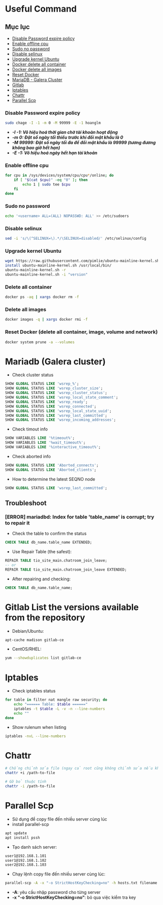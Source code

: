 # Useful Command

## Mục lục
- [Disable Password expire policy](#disable-password-expire-policy)
- [Enable offline cpu](#enable-offline-cpu)
- [Sudo no password](#sudo-no-password)
- [Disable selinux](#disable-selinux)
- [Upgrade kernel Ubuntu](#upgrade-kernel-ubuntu)
- [Docker delete all container](#delete-all-container)
- [Docker delete all images](#delete-all-images)
- [Reset Docker](#reset-docker-delete-all-container-image-volume-and-network)
- [MariaDB - Galera Cluster](#mariadb-galera-cluster)
- [Gitlab](#gitlab-list-the-versions-available-from-the-repository)
- [Iptables](#iptables)
- [Chattr](#chattr)
- [Parallel Scp](#parallel-scp)

### Disable Password expire policy
```bash
sudo chage -I -1 -m 0 -M 99999 -E -1 hoanglm
```
- ***-I -1: Vô hiệu hoá thời gian chờ tài khoản hoạt động***
- ***-m 0: Đặt số ngày tối thiểu trước khi đổi mật khẩu là 0***
- ***-M 99999: Đặt số ngày tối đa để đổi mật khẩu là 99999 (tương đương không bao giờ hết hạn)***
- ***-E -1: Vô hiệu hoá ngày hết hạn tài khoản***

### Enable offline cpu
```bash
for cpu in /sys/devices/system/cpu/cpu*/online; do
    if [ "$(cat $cpu)" -eq "0" ]; then
        echo 1 | sudo tee $cpu
    fi
done
```

### Sudo no password
```bash
echo '<username> ALL=(ALL) NOPASSWD: ALL' >> /etc/sudoers
```

### Disable selinux
```bash
sed -i 's/\(^SELINUX=\).*/\SELINUX=disabled/' /etc/selinux/config
```
### Upgrade kernel Ubuntu
```bash
wget https://raw.githubusercontent.com/pimlie/ubuntu-mainline-kernel.sh/master/ubuntu-mainline-kernel.sh
install ubuntu-mainline-kernel.sh /usr/local/bin/
ubuntu-mainline-kernel.sh -r
ubuntu-mainline-kernel.sh -i "version"
```
### Delete all container
```bash
docker ps -aq | xargs docker rm -f
```
### Delete all images
```bash
docker images -q | xargs docker rmi -f
```
### Reset Docker (delete all container, image, volume and network)
```bash
docker system prune -a --volumes
```

# Mariadb (Galera cluster)
- Check cluster status
```sql
SHOW GLOBAL STATUS LIKE 'wsrep_%';
SHOW GLOBAL STATUS LIKE 'wsrep_cluster_size';
SHOW GLOBAL STATUS LIKE 'wsrep_cluster_status';
SHOW GLOBAL STATUS LIKE 'wsrep_local_state_comment';
SHOW GLOBAL STATUS LIKE 'wsrep_ready';
SHOW GLOBAL STATUS LIKE 'wsrep_connected';
SHOW GLOBAL STATUS LIKE 'wsrep_local_state_uuid';
SHOW GLOBAL STATUS LIKE 'wsrep_last_committed';
SHOW GLOBAL STATUS LIKE 'wsrep_incoming_addresses';
```
- Check timout info
```sql
SHOW VARIABLES LIKE '%timeout%';
SHOW VARIABLES LIKE '%wait_timeout%';
SHOW VARIABLES LIKE '%interactive_timeout%';
```
- Check aborted info
```sql
SHOW GLOBAL STATUS LIKE 'Aborted_connects';
SHOW GLOBAL STATUS LIKE 'Aborted_clients';
```
- How to determine the latest SEQNO node
```sql
SHOW GLOBAL STATUS LIKE 'wsrep_last_committed';
```
Troubleshoot
---
### **[ERROR] mariadbd: Index for table 'table_name' is corrupt; try to repair it**
- Check the table to confirm the status
```sql
CHECK TABLE db_name.table_name EXTENDED;
```
- Use Repair Table (the safest):
```sql
REPAIR TABLE tio_site_main.chatroom_join_leave;
-- or
REPAIR TABLE tio_site_main.chatroom_join_leave EXTENDED;
```
- After repairing and checking:
```sql
CHECK TABLE db_name.table_name;
```
# Gitlab List the versions available from the repository
- Debian/Ubuntu:
```bash
apt-cache madison gitlab-ce
```
- CentOS/RHEL:
```bash
yum --showduplicates list gitlab-ce
```

# Iptables
- Check iptables status
```bash
for table in filter nat mangle raw security; do
    echo "====== Table: $table ======"
    iptables -t $table -L -v -n --line-numbers
    echo ""
done
```

- Show rulenum when listing
```bash
iptables -nvL --line-numbers
```
# Chattr
```bash
# Chống chỉnh sửa file (ngay cả root cũng không chỉnh sửa nếu không gỡ bỏ thuộc tính)
chattr +i /path-to-file

# Gỡ bỏ thuộc tính
chattr -i /path-to-file
```

# Parallel Scp
- Sử dụng để copy file đến nhiều server cùng lúc
- install parallel-scp
```bash
apt update
apt install pssh
```

- Tạo danh sách server:
```bash
user1@192.168.1.101
user1@192.168.1.102
user2@192.168.1.103
```

- Chạy lệnh copy file đến nhiều server cùng lúc:
```bash
parallel-scp -A -x "-o StrictHostKeyChecking=no" -h hosts.txt filename /path-of-destination
```
- **-A**: yêu cầu nhập password cho từng server
- **-x "-o StrictHostKeyChecking=no"**: bỏ qua việc kiểm tra key

